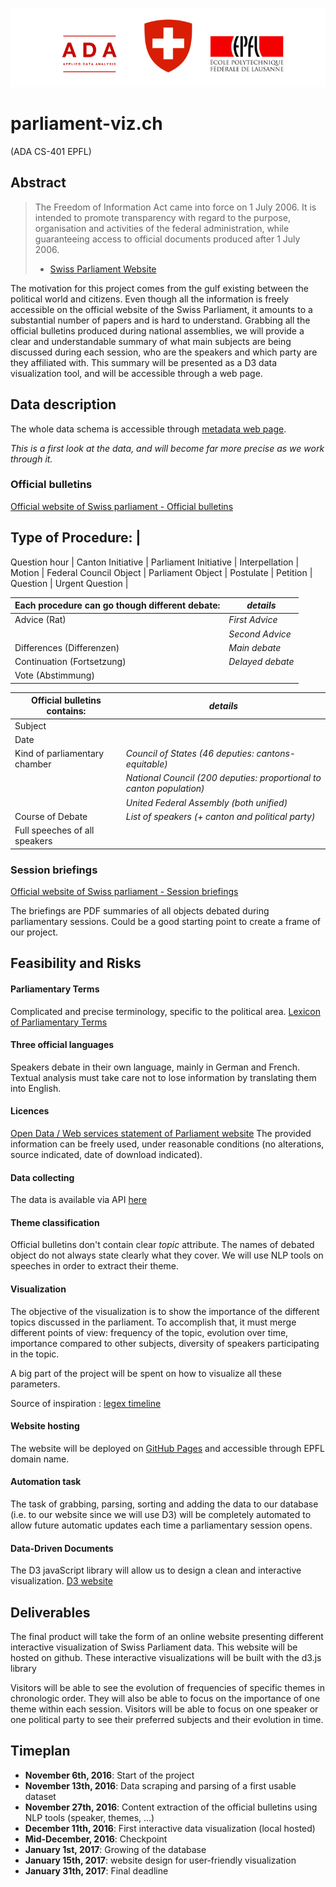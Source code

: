 ![Logo](logo/logo_parliament_viz.png)

# parliament-viz.ch
(ADA CS-401 EPFL)

## Abstract

> The Freedom of Information Act came into force on 1 July 2006. It is intended to promote transparency with 
> regard to the purpose, organisation and activities of the federal administration, while guaranteeing access to 
> official documents produced after 1 July 2006.
>- [Swiss Parliament Website](https://www.parlament.ch/en/services/freedom-of-information-act)

The motivation for this project comes from the gulf existing between the political world and citizens. Even though all the information
is freely accessible on the official website of the Swiss Parliament, it amounts to a substantial number of papers and is hard to understand. Grabbing 
all the official 
bulletins produced during national assemblies, we will provide a clear and understandable summary of what main subjects are being
discussed during each session, who are the speakers and which party are they affiliated with. This summary will be presented as a D3 data visualization tool, and will be accessible through a web page.

## Data description
The whole data schema is accessible through [metadata web page](https://ws.parlament.ch/odata.svc/$metadata).

*This is a first look at the data, and will become far more precise as we work through it.*

### Official bulletins



[Official website of Swiss parliament - Official bulletins](https://www.parlament.ch/en/ratsbetrieb/suche-amtliches-bulletin)


Type of Procedure:        |
---------------------------
Question hour             |
Canton Initiative         |
Parliament Initiative     |
Interpellation            |
Motion                    |
Federal Council Object    |
Parliament Object         |
Postulate                 |
Petition                  |
Question                  |
Urgent Question           |


Each procedure can go though different debate:                  |     *details*
----------------------------------------------------------------| ----------------------------------------------------------
Advice (Rat)                | *First Advice*
                            | *Second Advice*
Differences (Differenzen)   | *Main debate*
Continuation (Fortsetzung)  | *Delayed debate*
Vote (Abstimmung)           |

Official bulletins contains:                      |     *details*
--------------------------------------------------|--------------------------------
Subject                                           |
Date                                              |
Kind of parliamentary chamber                     | *Council of States (46 deputies: cantons-equitable)*
                                                  | *National Council (200 deputies: proportional to canton population)*
                                                  | *United Federal Assembly (both unified)*
Course of Debate                                  | *List of speakers (+ canton and political party)*                       
Full speeches of all speakers                     |

### Session briefings
[Official website of Swiss parliament - Session briefings](https://www.parlament.ch/en/ratsbetrieb/sessions/overview-briefings)

The briefings are PDF summaries of all objects debated during parliamentary sessions. Could be a good starting point to create a frame of
our project.




## Feasibility and Risks

#### Parliamentary Terms
Complicated and precise terminology, specific to the political area.
[Lexicon of Parliamentary Terms](https://www.parlament.ch/en/über-das-parlament/parlamentswörterbuch)

#### Three official languages
Speakers debate in their own language, mainly in German and French. Textual analysis must take care not to lose information
by translating them into English.

#### Licences
[Open Data / Web services statement of Parliament website](https://www.parlament.ch/en/services/open-data-webservices)
The provided information can be freely used, under reasonable conditions (no alterations, source indicated, 
date of download indicated).

#### Data collecting
The data is available via API [here](https://ws.parlament.ch/odata.svc/$metadata)

#### Theme classification
Official bulletins don't contain clear *topic* attribute. The names of debated object do not always state clearly what they cover.
We will use NLP tools on speeches in order to extract their theme.

#### Visualization
The objective of the visualization is to show the importance of the different topics discussed in the parliament. To accomplish that, it must merge different points of view: frequency of the topic, evolution over time, importance compared to other subjects, diversity of speakers participating in the topic.

A big part of the project will be spent on how to visualize all these parameters. 

Source of inspiration : [legex timeline](http://www.legex.org/timeline/index.html#legislation=all&chamber=all&party=all&committee=all&majority=all&gender=all&state=all&outcomes=all&topics=all&view=total&zoomed=false&graphbar=false&relative=false)

#### Website hosting
The website will be deployed on [GitHub Pages](https://pages.github.com) and accessible through EPFL domain name.

#### Automation task
The task of grabbing, parsing, sorting and adding the data to our database (i.e. to our website since we will use D3) will be completely automated to allow future automatic updates each time a parliamentary session opens.

#### Data-Driven Documents
The D3 javaScript library will allow us to design a clean and interactive visualization. [D3 website](https://d3js.org)





## Deliverables 

The final product will take the form of an online website presenting different interactive visualization of Swiss Parliament data. This website will be hosted on github. These interactive visualizations will be built with the d3.js library

Visitors will be able to see the evolution of frequencies of specific themes in chronologic order. They will also be able to focus on the importance of one theme within each session. Visitors will be able to focus on one speaker or one political party to see their preferred subjects and their evolution in time.

## Timeplan

  - **November 6th, 2016**: Start of the project
  - **November 13th, 2016**: Data scraping and parsing of a first usable dataset
  - **November 27th, 2016**: Content extraction of the official bulletins using NLP tools (speaker, themes, ...)
  - **December 11th, 2016**: First interactive data visualization (local hosted)
  - **Mid-December, 2016**: Checkpoint
  - **January 1st, 2017**: Growing of the database
  - **January 15th, 2017**: website design for user-friendly visualization
  - **January 31th, 2017**: Final deadline



